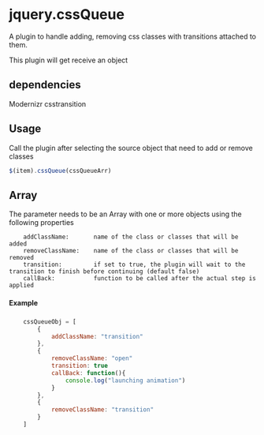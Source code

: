 jquery.cssQueue
===============

A plugin to handle adding, removing css classes with transitions attached to them. 

This plugin will get receive an object 

## dependencies

Modernizr csstransition


Usage
-----
Call the plugin after selecting the source object that need to add or remove classes

``` javascript
$(item).cssQueue(cssQueueArr)
```

## Array
The parameter needs to be an Array with one or more objects using the following properties

```
	addClassName:		name of the class or classes that will be added 
	removeClassName:	name of the class or classes that will be removed
	transition: 		if set to true, the plugin will wait to the transition to finish before continuing (default false)
	callBack:			function to be called after the actual step is applied
```
#### Example

### 
``` javascript
	cssQueueObj = [
	    {
	        addClassName: "transition"
	    },
	    {
	        removeClassName: "open"
	        transition: true
	        callBack: function(){
	        	console.log("launching animation")
	    	}
	    },
	    {
	        removeClassName: "transition"
	    }
	]

```